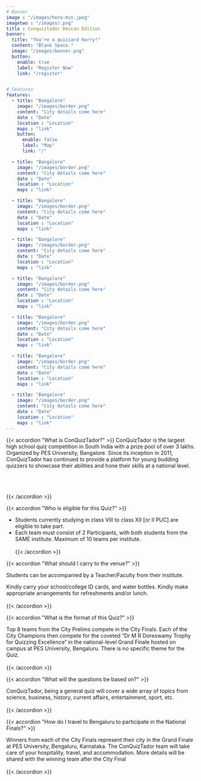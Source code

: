 ```yaml
---
# Banner
image : "/images/hero-min.jpeg"
imagetwo : "/images/.png"
title : Conquiztador Deccan Edition
banner:
  title: "You're a quizzard Harry!"
  content: "Blank Space."
  image: "/images/banner.png"
  button:
    enable: true
    label: "Register Now"
    link: "/register"


# Features
features:
  - title: "Bangalore"
    image: "/images/border.png"
    content: "City details come here"
    date : "Date"
    location : "Location"
    maps : "link"
    button:
      enable: false
      label: "Map"
      link: "/"

  - title: "Bangalore"
    image: "/images/border.png"
    content: "City details come here"
    date : "Date"
    location : "Location"
    maps : "link"

  - title: "Bangalore"
    image: "/images/border.png"
    content: "City details come here"
    date : "Date"
    location : "Location"
    maps : "link"

  - title: "Bangalore"
    image: "/images/border.png"
    content: "City details come here"
    date : "Date"
    location : "Location"
    maps : "link"

  - title: "Bangalore"
    image: "/images/border.png"
    content: "City details come here"
    date : "Date"
    location : "Location"
    maps : "link"

  - title: "Bangalore"
    image: "/images/border.png"
    content: "City details come here"
    date : "Date"
    location : "Location"
    maps : "link"

  - title: "Bangalore"
    image: "/images/border.png"
    content: "City details come here"
    date : "Date"
    location : "Location"
    maps : "link"

  - title: "Bangalore"
    image: "/images/border.png"
    content: "City details come here"
    date : "Date"
    location : "Location"
    maps : "link"
---
```




{{< accordion "What is ConQuizTador?" >}}
ConQuizTador is the largest high school quiz competition in South India with a prize pool of over 3 lakhs. Organized by PES University, Bangalore. Since its inception in 2011, ConQuizTador has continued to provide a platform for young budding quizzers to showcase their abilities and hone their skills at a national level.
<br/>
<br/>

</br></br>{{< /accordion >}}

{{< accordion "Who is eligible for this Quiz?" >}}

- Students currently studying in class VIII to class XII [or II PUC] are eligible to take part. 
- Each team must consist of 2 Participants, with both students from the SAME institute. Maximum of 10 teams per institute.
</br></br>{{< /accordion >}}

{{< accordion "What should I carry to the venue?" >}}

Students can be accompanied by a Teacher/Faculty from their institute.

Kindly carry your school/college ID cards, and water bottles. Kindly make
appropriate arrangements for refreshments and/or lunch.
</br></br>{{< /accordion >}}

{{< accordion "What is the format of this Quiz?" >}}

Top 8 teams from the City Prelims compete in the City Finals. Each of the
City Champions then compete for the coveted “Dr M R Doreswamy Trophy
for Quizzing Excellence“ in the national-level Grand Finale hosted on campus
at PES University, Bengaluru. There is no specific theme for the Quiz.
</br></br>{{< /accordion >}}

{{< accordion "What will the questions be based on?" >}}
 
ConQuizTador, being a general quiz will cover a wide array of topics from science, business, history, current affairs, entertainment, sport, etc.
</br></br>{{< /accordion >}}

{{< accordion "How do I travel to Bengaluru to participate in the National Finals?" >}}

Winners from each of the City Finals represent their city in the Grand Finale
at PES University, Bengaluru, Karnataka. The ConQuizTador team will take
care of your hospitality, travel, and accommodation. More details will be shared
with the winning team after the City Final
</br></br>{{< /accordion >}}


